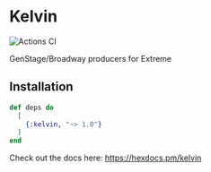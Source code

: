 # Kelvin

![Actions CI](https://github.com/NFIBrokerage/kelvin/workflows/Actions%20CI/badge.svg)

GenStage/Broadway producers for Extreme

## Installation

```elixir
def deps do
  [
    {:kelvin, "~> 1.0"}
  ]
end
```

Check out the docs here: https://hexdocs.pm/kelvin
